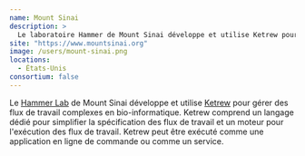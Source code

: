 ```yaml
---
name: Mount Sinai
description: >
  Le laboratoire Hammer de Mount Sinai développe et utilise Ketrew pour gérer des flux de travail complexes en bio-informatique
site: "https://www.mountsinai.org"
image: /users/mount-sinai.png
locations:
  - États-Unis
consortium: false
---
```


Le [Hammer Lab]("https://www.hammerlab.org") de Mount Sinai développe et utilise [Ketrew]("https://github.com/hammerlab/ketrew") pour gérer des flux de travail complexes en bio-informatique. Ketrew comprend un langage dédié pour simplifier la spécification des flux de travail et un moteur pour l'exécution des flux de travail. Ketrew peut être exécuté comme une application en ligne de commande ou comme un service.
